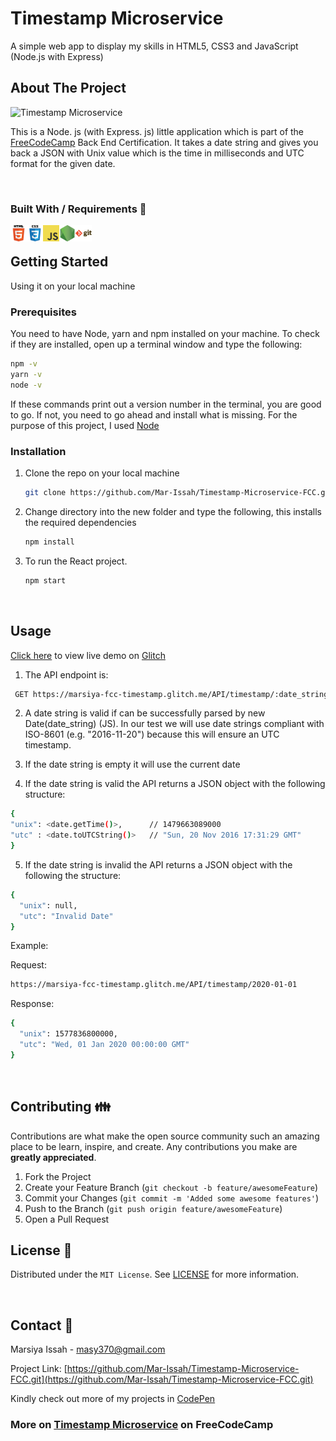 # Timestamp Microservice

A simple web app to display my skills in HTML5, CSS3 and JavaScript (Node.js with Express)

## About The Project

![Timestamp Microservice](https://res.cloudinary.com/dytnpjxrd/image/upload/v1617745655/My%20Website%20Projects/timestamp_microservice_zyakm6.png)

This is a Node. js (with Express. js) little application which is part of the [FreeCodeCamp](https://www.freecodecamp.org/) Back End Certification. It takes a date string and gives you back a JSON with Unix value which is the time in milliseconds and UTC format for the given date.

<br>

### Built With / Requirements :construction_worker:
<img align="left" alt="HTML5" width="26px" src="https://raw.githubusercontent.com/github/explore/80688e429a7d4ef2fca1e82350fe8e3517d3494d/topics/html/html.png" />
<img align="left" alt="CSS3" width="26px" src="https://raw.githubusercontent.com/github/explore/80688e429a7d4ef2fca1e82350fe8e3517d3494d/topics/css/css.png" />
<img align="left" alt="JavaScript" width="26px" src="https://raw.githubusercontent.com/github/explore/80688e429a7d4ef2fca1e82350fe8e3517d3494d/topics/javascript/javascript.png" />
<img align="left" alt="Node.js" width="26px" src="https://raw.githubusercontent.com/github/explore/80688e429a7d4ef2fca1e82350fe8e3517d3494d/topics/nodejs/nodejs.png" />
<img align="left" alt="Git" width="26px" src="https://raw.githubusercontent.com/github/explore/80688e429a7d4ef2fca1e82350fe8e3517d3494d/topics/git/git.png" />


<br>

<!-- GETTING STARTED -->

## Getting Started
Using it on your local machine
### Prerequisites
You need to have Node, yarn and npm installed on your machine. To check if they are installed, open up a terminal window and type the following:
 ```sh
npm -v
yarn -v
node -v
   ```
   
If these commands print out a version number in the terminal, you are good to go. If not, you need to go ahead and install what is missing. For the purpose of this project, I used [Node](https://nodejs.org/en/)

### Installation

1. Clone the repo on your local machine
   ```sh
   git clone https://github.com/Mar-Issah/Timestamp-Microservice-FCC.git
   ```
2. Change directory into the new folder and type the following, this installs the required dependencies
    ```sh
    npm install
   ```
3. To run the React project.
   ```sh
   npm start
   ```

<br>

<!-- USAGE EXAMPLES -->

## Usage
[Click here](https://marsiya-fcc-timestamp.glitch.me/) to view live demo on [Glitch](https://glitch.com/)

1. The API endpoint is:
  ```sh
   GET https://marsiya-fcc-timestamp.glitch.me/API/timestamp/:date_string?
   ```

2. A date string is valid if can be successfully parsed by new Date(date_string) (JS). In our test we will use date strings compliant with ISO-8601 (e.g. "2016-11-20") because this will ensure an UTC timestamp.

3. If the date string is empty it will use the current date

4. If the date string is valid the API returns a JSON object with the following structure:
  ```sh
  {
  "unix": <date.getTime()>,      // 1479663089000
  "utc" : <date.toUTCString()>   // "Sun, 20 Nov 2016 17:31:29 GMT"
}
   ```
5. If the date string is invalid the API returns a JSON object with the following the structure:
```sh
{
  "unix": null,
  "utc": "Invalid Date"
}
  ```

Example:

Request:
```sh
https://marsiya-fcc-timestamp.glitch.me/API/timestamp/2020-01-01
```
Response:
```sh
{
  "unix": 1577836800000,
  "utc": "Wed, 01 Jan 2020 00:00:00 GMT"
}
```

<br>
<!-- CONTRIBUTING -->

## Contributing :family:

Contributions are what make the open source community such an amazing place to be learn, inspire, and create. Any contributions you make are **greatly appreciated**.

1. Fork the Project
2. Create your Feature Branch (`git checkout -b feature/awesomeFeature`)
3. Commit your Changes (`git commit -m 'Added some awesome features'`)
4. Push to the Branch (`git push origin feature/awesomeFeature`)
5. Open a Pull Request
   <br>

<!-- LICENSE -->

## License :page_facing_up:

Distributed under the `MIT License`. See [LICENSE](https://choosealicense.com/licenses/mit/) for more information.

<!-- CONTACT -->

<br>

## Contact :e-mail:

Marsiya Issah - masy370@gmail.com

Project Link: [https://github.com/Mar-Issah/Timestamp-Microservice-FCC.git](https://github.com/Mar-Issah/Timestamp-Microservice-FCC.git)

Kindly check out more of my projects in [CodePen](https://codepen.io/your-work/)

### More on [Timestamp Microservice](https://www.freecodecamp.org/learn/apis-and-microservices/apis-and-microservices-projects/timestamp-microservice) on FreeCodeCamp
